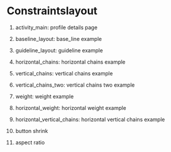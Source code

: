 # Constraintslayout

1. activity_main: profile details page

2. baseline_layout: base_line example

3. guideline_layout: guideline example

4. horizontal_chains: horizontal chains example

5. vertical_chains: vertical chains example

6. vertical_chains_two: vertical chains two example

7. weight: weight example

8. horizontal_weight: horizontal weight example

9. horizontal_vertical_chains: horizontal vertical chains example

10. button shrink

11. aspect ratio